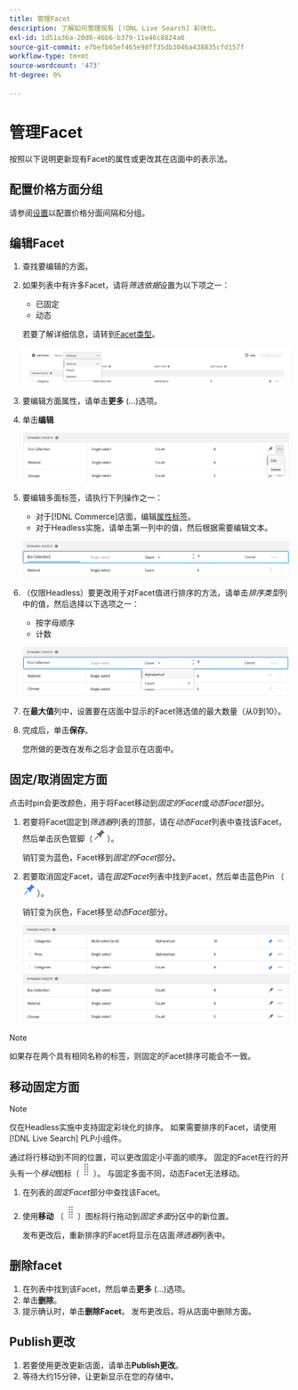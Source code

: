 ```yaml
---
title: 管理Facet
description: 了解如何管理现有 [!DNL Live Search] 彩块化。
exl-id: 1d51a36a-20d6-46b6-b379-11e46c8824a0
source-git-commit: e7befb65ef465e98ff35db3046a438835cfd157f
workflow-type: tm+mt
source-wordcount: '473'
ht-degree: 0%

---
```


# 管理Facet

按照以下说明更新现有Facet的属性或更改其在店面中的表示法。

## 配置价格方面分组

请参阅[设置](settings.md)以配置价格分面间隔和分组。

## 编辑Facet

1. 查找要编辑的方面。
1. 如果列表中有许多Facet，请将&#x200B;*筛选依据*&#x200B;设置为以下项之一：

   * 已固定
   * 动态

   若要了解详细信息，请转到[Facet类型](facets-type.md)。

   ![筛选Facet](assets/facets-filter-by-cropped.png)

1. 要编辑方面属性，请单击&#x200B;**更多** (...)选项。
1. 单击&#x200B;**编辑**

   ![编辑选项](assets/facet-edit-menu.png)

1. 要编辑多面标签，请执行下列操作之一：

   * 对于[!DNL Commerce]店面，编辑[属性标签](https://experienceleague.adobe.com/docs/commerce-admin/catalog/product-attributes/product-attributes.html)。
   * 对于Headless实施，请单击第一列中的值，然后根据需要编辑文本。

   ![编辑标签](assets/facet-edit-label.png)

1. （仅限Headless）要更改用于对Facet值进行排序的方法，请单击&#x200B;*排序类型*&#x200B;列中的值，然后选择以下选项之一：

   * 按字母顺序
   * 计数

   ![编辑计数](assets/facets-edit-count.png)

1. 在&#x200B;**最大值**&#x200B;列中，设置要在店面中显示的Facet筛选值的最大数量（从0到10）。
1. 完成后，单击&#x200B;**保存**。

   您所做的更改在发布之后才会显示在店面中。

## 固定/取消固定方面

点击时pin会更改颜色，用于将Facet移动到&#x200B;*固定的Facet*&#x200B;或&#x200B;*动态Facet*&#x200B;部分。

1. 若要将Facet固定到&#x200B;*筛选器*&#x200B;列表的顶部，请在&#x200B;*动态Facet*&#x200B;列表中查找该Facet，然后单击灰色管脚（![Pin选择器](assets/btn-pin-gray.png)）。

   销钉变为蓝色，Facet移到&#x200B;*固定的Facet*&#x200B;部分。

1. 若要取消固定Facet，请在&#x200B;*固定Facet*&#x200B;列表中找到Facet，然后单击蓝色Pin （![固定Facet选择器](assets/btn-pin-blue.png)）。

   销钉变为灰色，Facet移至&#x200B;*动态Facet*&#x200B;部分。

   ![固定和动态Facet](assets/facets-pinned-unpinned.png)

>[!NOTE]
>
>如果存在两个具有相同名称的标签，则固定的Facet排序可能会不一致。

## 移动固定方面

>[!NOTE]
>
>仅在Headless实施中支持固定彩块化的排序。 如果需要排序的Facet，请使用[!DNL Live Search] PLP小组件。

通过将行移动到不同的位置，可以更改固定小平面的顺序。 固定的Facet在行的开头有一个&#x200B;*移动*&#x200B;图标（![移动选择器](assets/btn-move.png)）。 与固定多面不同，动态Facet无法移动。

1. 在列表的&#x200B;*固定Facet*&#x200B;部分中查找该Facet。
1. 使用&#x200B;**移动** （![移动选择器](assets/btn-move.png)）图标将行拖动到&#x200B;*固定多面*&#x200B;分区中的新位置。

   发布更改后，重新排序的Facet将显示在店面&#x200B;*筛选器*&#x200B;列表中。

## 删除facet

1. 在列表中找到该Facet，然后单击&#x200B;**更多** (...)选项。
1. 单击&#x200B;**删除**。
1. 提示确认时，单击&#x200B;**删除Facet**。
发布更改后，将从店面中删除方面。

## Publish更改

1. 若要使用更改更新店面，请单击&#x200B;**Publish更改**。
1. 等待大约15分钟，让更新显示在您的存储中。
